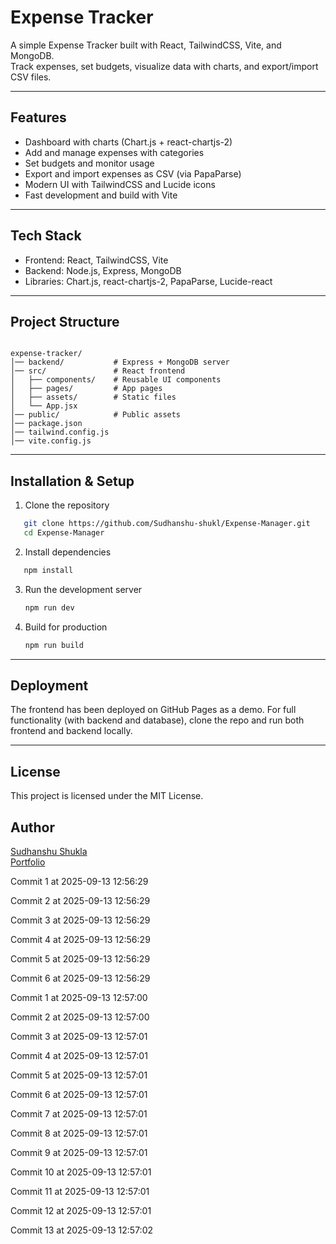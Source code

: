 
# Expense Tracker  

A simple Expense Tracker built with React, TailwindCSS, Vite, and MongoDB.  
Track expenses, set budgets, visualize data with charts, and export/import CSV files.  

---

## Features  
- Dashboard with charts (Chart.js + react-chartjs-2)  
- Add and manage expenses with categories  
- Set budgets and monitor usage  
- Export and import expenses as CSV (via PapaParse)  
- Modern UI with TailwindCSS and Lucide icons  
- Fast development and build with Vite  

---

## Tech Stack  
- Frontend: React, TailwindCSS, Vite  
- Backend: Node.js, Express, MongoDB  
- Libraries: Chart.js, react-chartjs-2, PapaParse, Lucide-react  

---

## Project Structure  
```

expense-tracker/
│── backend/           # Express + MongoDB server
│── src/               # React frontend
│   ├── components/    # Reusable UI components
│   ├── pages/         # App pages
│   ├── assets/        # Static files
│   └── App.jsx
│── public/            # Public assets
│── package.json
│── tailwind.config.js
│── vite.config.js

```

---

## Installation & Setup  

1. Clone the repository  
```bash
   git clone https://github.com/Sudhanshu-shukl/Expense-Manager.git
   cd Expense-Manager
```

2. Install dependencies

```bash
   npm install
```

3. Run the development server

   ```bash
   npm run dev
   ```

4. Build for production

   ```bash
   npm run build
   ```

---

## Deployment

The frontend has been deployed on GitHub Pages as a demo.
For full functionality (with backend and database), clone the repo and run both frontend and backend locally.

---

## License

This project is licensed under the MIT License.

## Author  
[Sudhanshu Shukla](https://github.com/Sudhanshu-shukl) \
[Portfolio](https://sudhanshu-shukl.github.io/portfolio) 


Commit 1 at 2025-09-13 12:56:29

Commit 2 at 2025-09-13 12:56:29

Commit 3 at 2025-09-13 12:56:29

Commit 4 at 2025-09-13 12:56:29

Commit 5 at 2025-09-13 12:56:29

Commit 6 at 2025-09-13 12:56:29

Commit 1 at 2025-09-13 12:57:00

Commit 2 at 2025-09-13 12:57:00

Commit 3 at 2025-09-13 12:57:01

Commit 4 at 2025-09-13 12:57:01

Commit 5 at 2025-09-13 12:57:01

Commit 6 at 2025-09-13 12:57:01

Commit 7 at 2025-09-13 12:57:01

Commit 8 at 2025-09-13 12:57:01

Commit 9 at 2025-09-13 12:57:01

Commit 10 at 2025-09-13 12:57:01

Commit 11 at 2025-09-13 12:57:01

Commit 12 at 2025-09-13 12:57:01

Commit 13 at 2025-09-13 12:57:02
